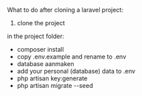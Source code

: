 What to do after cloning a laravel project:

1. clone the project

in the project folder:
  - composer install
  - copy .env.example and rename to .env
  - database aanmaken
  - add your personal (database) data to .env
  - php artisan key:generate
  - php artisan migrate --seed
  
  
